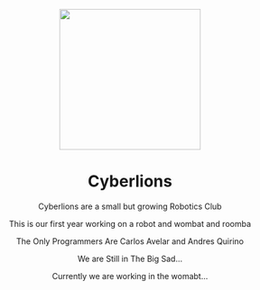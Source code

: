 <p align="center"><img src="https://github.com/Cybertron79/DinnoNuggies/blob/main/Cyberlions.png?raw=true" height="250"></p>

<h1 align="center">Cyberlions</h1>

<p align="center">Cyberlions are a small but growing Robotics Club </p>
<p align="center">This is our first year working on a robot and wombat and roomba </p>
<p align="center"> The Only Programmers Are Carlos Avelar and Andres Quirino </p>
<p align="center">We are Still in The Big Sad... </p>
<p align="center">Currently we are working in the womabt...</p>


